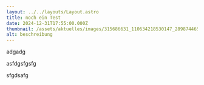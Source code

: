 ```yaml
---
layout: ../../layouts/Layout.astro
title: noch ein Test
date: 2024-12-31T17:55:00.000Z
thumbnail: /assets/aktuelles/images/315686631_110634218530147_289874465938556658_n.png
alt: beschreibung
---
```


adgadg

asfdgsfgsfg

sfgdsafg
